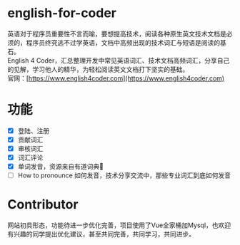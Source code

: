 # english-for-coder
英语对于程序员重要性不言而喻，要想提高技术，阅读各种原生英文技术文档是必须的，程序员终究逃不过学英语，文档中高频出现的技术词汇与短语是阅读的基石。  
English 4 Coder，汇总整理开发中常见英语词汇、技术文档高频词汇，分享自己的见解，学习他人的精华，为轻松阅读英文文档打下坚实的基础。  
官网：[https://www.english4coder.com](https://www.english4coder.com)

# 功能
- [x] 登陆、注册
- [x] 贡献词汇
- [x] 审核词汇
- [x] 词汇评论
- [x] 单词发音，资源来自有道词典🙏
- [ ] How to pronounce 如何发音，技术分享交流中，那些专业词汇到底如何发音

# Contributor
网站初具形态，功能待进一步优化完善，项目使用了Vue全家桶加Mysql，也欢迎有兴趣的同学提出优化建议，甚至共同完善，共同学习，共同进步。